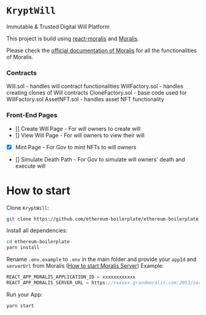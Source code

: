 # `KryptWill`

Immutable & Trusted Digital Will Platform

This project is build using [react-moralis](https://github.com/MoralisWeb3/react-moralis) and [Moralis](https://moralis.io?utm_source=github&utm_medium=readme&utm_campaign=ethereum-boilerplate). 

Please check the [official documentation of Moralis](https://docs.moralis.io/#user) for all the functionalities of Moralis.

### Contracts 
Will.sol - handles will contract functionalities
WillFactory.sol - handles creating clones of Will contracts
CloneFactory.sol - base code used for WillFactory.sol
AssetNFT.sol - handles asset NFT functionality


### Front-End Pages
- [] Create Will Page - For will owners to create will
- [] View Will Page - For will owners to view their will
- [x] Mint Page - For Gov to mint NFTs to will owners
- [] Simulate Death Path - For Gov to simulate will owners' death and execute will

# How to start

Clone `KryptWill`:

```sh
git clone https://github.com/ethereum-boilerplate/ethereum-boilerplate.git
```

Install all dependencies:

```sh
cd ethereum-boilerplate
yarn install
```

Rename `.env.example` to `.env` in the main folder and provide your `appId` and `serverUrl` from Moralis ([How to start Moralis Server](https://docs.moralis.io/moralis-server/getting-started/create-a-moralis-server))
Example:

```jsx
REACT_APP_MORALIS_APPLICATION_ID = xxxxxxxxxxxx
REACT_APP_MORALIS_SERVER_URL = https://xxxxxx.grandmoralis.com:2053/server
```

Run your App:

```sh
yarn start
```

